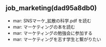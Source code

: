 job_marketing(dad95a8db0)
---

- mar: SNSマーケ_拡散の科学.pdf を読む
- mar: マーケティングの本を読む
- mar: マーケティングの勉強会に参加する
- mar: マーケティングを志す学生と繋がりたい